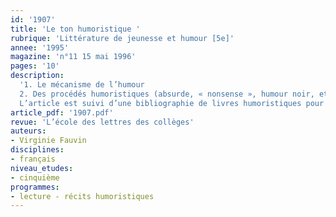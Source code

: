 ```yaml
---
id: '1907'
title: 'Le ton humoristique '
rubrique: 'Littérature de jeunesse et humour [5e]'
annee: '1995'
magazine: 'n°11 15 mai 1996'
pages: '10'
description: 
  '1. Le mécanisme de l’humour
  2. Des procédés humoristiques (absurde, « nonsense », humour noir, etc.).
  L’article est suivi d’une bibliographie de livres humoristiques pour la jeunesse.'
article_pdf: '1907.pdf'
revue: 'L’école des lettres des collèges'
auteurs:
- Virginie Fauvin
disciplines:
- français
niveau_etudes:
- cinquième
programmes:
- lecture - récits humoristiques
---
```

